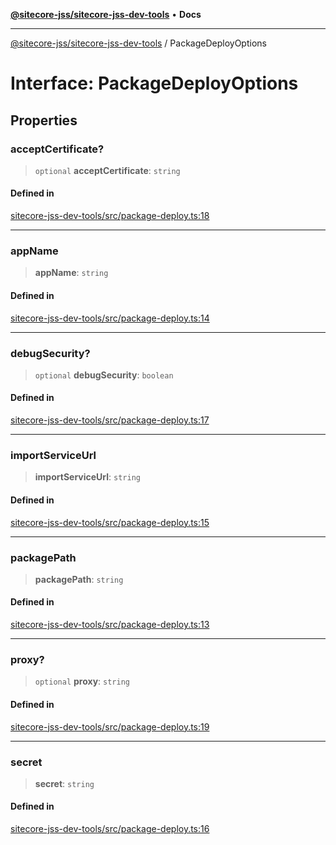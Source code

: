 [**@sitecore-jss/sitecore-jss-dev-tools**](../README.md) • **Docs**

***

[@sitecore-jss/sitecore-jss-dev-tools](../README.md) / PackageDeployOptions

# Interface: PackageDeployOptions

## Properties

### acceptCertificate?

> `optional` **acceptCertificate**: `string`

#### Defined in

[sitecore-jss-dev-tools/src/package-deploy.ts:18](https://github.com/Sitecore/jss/blob/985b48123d22355eab461b2ffafe781c2cbca1ac/packages/sitecore-jss-dev-tools/src/package-deploy.ts#L18)

***

### appName

> **appName**: `string`

#### Defined in

[sitecore-jss-dev-tools/src/package-deploy.ts:14](https://github.com/Sitecore/jss/blob/985b48123d22355eab461b2ffafe781c2cbca1ac/packages/sitecore-jss-dev-tools/src/package-deploy.ts#L14)

***

### debugSecurity?

> `optional` **debugSecurity**: `boolean`

#### Defined in

[sitecore-jss-dev-tools/src/package-deploy.ts:17](https://github.com/Sitecore/jss/blob/985b48123d22355eab461b2ffafe781c2cbca1ac/packages/sitecore-jss-dev-tools/src/package-deploy.ts#L17)

***

### importServiceUrl

> **importServiceUrl**: `string`

#### Defined in

[sitecore-jss-dev-tools/src/package-deploy.ts:15](https://github.com/Sitecore/jss/blob/985b48123d22355eab461b2ffafe781c2cbca1ac/packages/sitecore-jss-dev-tools/src/package-deploy.ts#L15)

***

### packagePath

> **packagePath**: `string`

#### Defined in

[sitecore-jss-dev-tools/src/package-deploy.ts:13](https://github.com/Sitecore/jss/blob/985b48123d22355eab461b2ffafe781c2cbca1ac/packages/sitecore-jss-dev-tools/src/package-deploy.ts#L13)

***

### proxy?

> `optional` **proxy**: `string`

#### Defined in

[sitecore-jss-dev-tools/src/package-deploy.ts:19](https://github.com/Sitecore/jss/blob/985b48123d22355eab461b2ffafe781c2cbca1ac/packages/sitecore-jss-dev-tools/src/package-deploy.ts#L19)

***

### secret

> **secret**: `string`

#### Defined in

[sitecore-jss-dev-tools/src/package-deploy.ts:16](https://github.com/Sitecore/jss/blob/985b48123d22355eab461b2ffafe781c2cbca1ac/packages/sitecore-jss-dev-tools/src/package-deploy.ts#L16)
